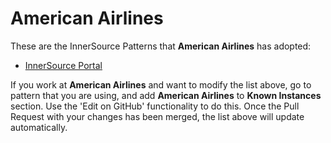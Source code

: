 # American Airlines

These are the InnerSource Patterns that **American Airlines** has adopted:

* [InnerSource Portal](../patterns/2-structured/innersource-portal.md)

If you work at **American Airlines** and want to modify the list above, go to pattern that you are using, and add **American Airlines** to **Known Instances** section.
Use the 'Edit on GitHub' functionality to do this.
Once the Pull Request with your changes has been merged, the list above will update automatically.
